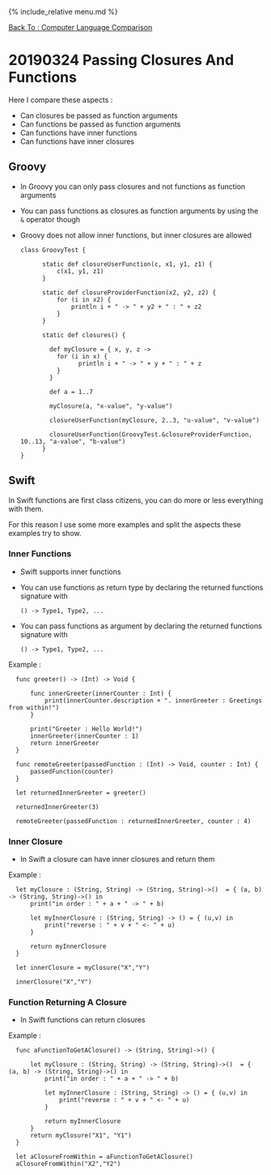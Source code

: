 {% include_relative menu.md %}

[Back To : Computer Language Comparison](20190316_Computer_Language_Comparison.md)

# 20190324 Passing Closures And Functions

Here I compare these aspects :

* Can closures be passed as function arguments
* Can functions be passed as function arguments
* Can functions have inner functions
* Can functions have inner closures

## Groovy

* In Groovy you can only pass closures and not functions as function arguments
* You can pass functions as closures as function arguments by using the `&` operator though
* Groovy does not allow inner functions, but inner closures are allowed

      class GroovyTest {
      
            static def closureUserFunction(c, x1, y1, z1) {
                c(x1, y1, z1)
            }

            static def closureProviderFunction(x2, y2, z2) {
                for (i in x2) {
                    println i + " -> " + y2 + " : " + z2
                }
            }

            static def closures() {

              def myClosure = { x, y, z ->
                for (i in x) {
                      println i + " -> " + y + " : " + z
                }
              }

              def a = 1..7

              myClosure(a, "x-value", "y-value")

              closureUserFunction(myClosure, 2..3, "u-value", "v-value")

              closureUserFunction(GroovyTest.&closureProviderFunction, 10..13, "a-value", "b-value")
            }
      }

## Swift

In Swift functions are first class citizens, you can do more or less everything with them.

For this reason I use some more examples and split the aspects these examples try to show.

### Inner Functions

* Swift supports inner functions
* You can use functions as return type by declaring the returned functions signature with 

      () -> Type1, Type2, ...

* You can pass functions as argument by declaring the returned functions signature with 

      () -> Type1, Type2, ...
      
Example :

      func greeter() -> (Int) -> Void {

          func innerGreeter(innerCounter : Int) {
              print(innerCounter.description + ". innerGreeter : Greetings from within!")
          }

          print("Greeter : Hello World!")
          innerGreeter(innerCounter : 1)
          return innerGreeter
      }

      func remoteGreeter(passedFunction : (Int) -> Void, counter : Int) {
          passedFunction(counter)
      }

      let returnedInnerGreeter = greeter()

      returnedInnerGreeter(3)

      remoteGreeter(passedFunction : returnedInnerGreeter, counter : 4)

### Inner Closure

* In Swift a closure can have inner closures and return them 

Example :

      let myClosure : (String, String) -> (String, String)->()  = { (a, b) -> (String, String)->() in
          print("in order : " + a + " -> " + b)

          let myInnerClosure : (String, String) -> () = { (u,v) in
              print("reverse : " + v + " <- " + u)
          }

          return myInnerClosure
      }

      let innerClosure = myClosure("X","Y")

      innerClosure("X","Y")

### Function Returning A Closure

* In Swift functions can return closures

Example :

      func aFunctionToGetAClosure() -> (String, String)->() {

          let myClosure : (String, String) -> (String, String)->()  = { (a, b) -> (String, String)->() in
              print("in order : " + a + " -> " + b)

              let myInnerClosure : (String, String) -> () = { (u,v) in
                  print("reverse : " + v + " <- " + u)
              }

              return myInnerClosure
          }
          return myClosure("X1", "Y1")
      }

      let aClosureFromWithin = aFunctionToGetAClosure()
      aClosureFromWithin("X2","Y2")
